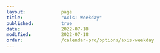 ```yaml
---
layout:             page
title:              "Axis: Weekday"
published:          true
date:               2022-07-18
modified:           2022-07-18
order:              /calendar-pro/options/axis-weekday
---
```


